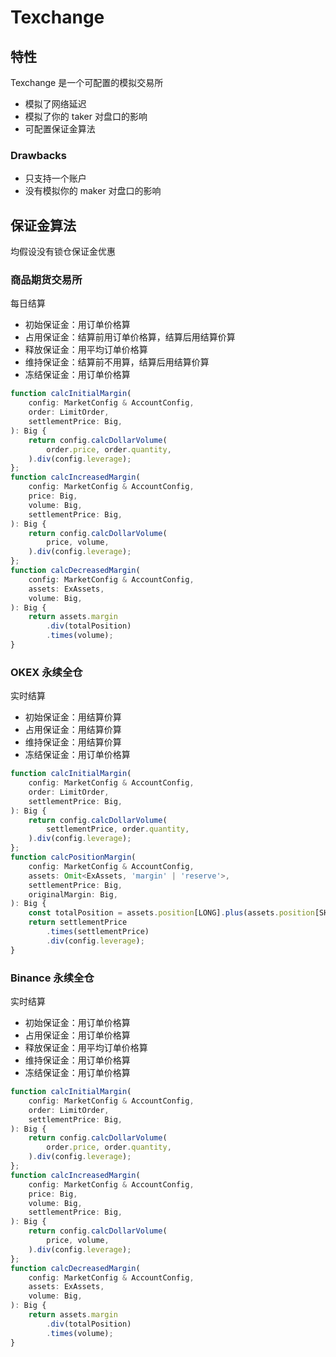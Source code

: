 # Texchange

## 特性

Texchange 是一个可配置的模拟交易所

- 模拟了网络延迟
- 模拟了你的 taker 对盘口的影响
- 可配置保证金算法

### Drawbacks

- 只支持一个账户
- 没有模拟你的 maker 对盘口的影响

## 保证金算法

均假设没有锁仓保证金优惠

### 商品期货交易所

每日结算

- 初始保证金：用订单价格算
- 占用保证金：结算前用订单价格算，结算后用结算价算
- 释放保证金：用平均订单价格算
- 维持保证金：结算前不用算，结算后用结算价算
- 冻结保证金：用订单价格算

```ts
function calcInitialMargin(
    config: MarketConfig & AccountConfig,
    order: LimitOrder,
    settlementPrice: Big,
): Big {
    return config.calcDollarVolume(
        order.price, order.quantity,
    ).div(config.leverage);
};
function calcIncreasedMargin(
    config: MarketConfig & AccountConfig,
    price: Big,
    volume: Big,
    settlementPrice: Big,
): Big {
    return config.calcDollarVolume(
        price, volume,
    ).div(config.leverage);
};
function calcDecreasedMargin(
    config: MarketConfig & AccountConfig,
    assets: ExAssets,
    volume: Big,
): Big {
    return assets.margin
        .div(totalPosition)
        .times(volume);
}
```

### OKEX 永续全仓

实时结算

- 初始保证金：用结算价算
- 占用保证金：用结算价算
- 维持保证金：用结算价算
- 冻结保证金：用订单价格算

```ts
function calcInitialMargin(
    config: MarketConfig & AccountConfig,
    order: LimitOrder,
    settlementPrice: Big,
): Big {
    return config.calcDollarVolume(
        settlementPrice, order.quantity,
    ).div(config.leverage);
};
function calcPositionMargin(
    config: MarketConfig & AccountConfig,
    assets: Omit<ExAssets, 'margin' | 'reserve'>,
    settlementPrice: Big,
    originalMargin: Big,
): Big {
    const totalPosition = assets.position[LONG].plus(assets.position[SHORT]);
    return settlementPrice
        .times(settlementPrice)
        .div(config.leverage);
}
```

### Binance 永续全仓

实时结算

- 初始保证金：用订单价格算
- 占用保证金：用订单价格算
- 释放保证金：用平均订单价格算
- 维持保证金：用订单价格算
- 冻结保证金：用订单价格算

```ts
function calcInitialMargin(
    config: MarketConfig & AccountConfig,
    order: LimitOrder,
    settlementPrice: Big,
): Big {
    return config.calcDollarVolume(
        order.price, order.quantity,
    ).div(config.leverage);
};
function calcIncreasedMargin(
    config: MarketConfig & AccountConfig,
    price: Big,
    volume: Big,
    settlementPrice: Big,
): Big {
    return config.calcDollarVolume(
        price, volume,
    ).div(config.leverage);
};
function calcDecreasedMargin(
    config: MarketConfig & AccountConfig,
    assets: ExAssets,
    volume: Big,
): Big {
    return assets.margin
        .div(totalPosition)
        .times(volume);
}
```

